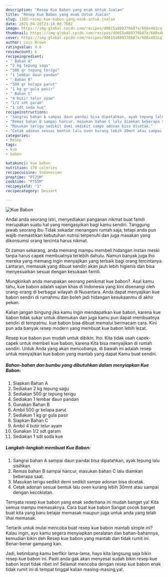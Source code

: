 ```yaml
---
description: "Resep Kue Babon yang enak Untuk Jualan"
title: "Resep Kue Babon yang enak Untuk Jualan"
slug: 1305-resep-kue-babon-yang-enak-untuk-jualan
date: 2021-04-28T23:18:08.768Z
image: https://img-global.cpcdn.com/recipes/d0015a889376b87e/680x482cq70/kue-babon-foto-resep-utama.jpg
thumbnail: https://img-global.cpcdn.com/recipes/d0015a889376b87e/680x482cq70/kue-babon-foto-resep-utama.jpg
cover: https://img-global.cpcdn.com/recipes/d0015a889376b87e/680x482cq70/kue-babon-foto-resep-utama.jpg
author: Lois Brown
ratingvalue: 4.6
reviewcount: 6
recipeingredient:
- " Bahan A"
- "2 kg tepung sagu"
- "500 gr tepung terigu"
- "1 lembar daun pandan"
- " Bahan B"
- "500 gr kelapa parut"
- "1 kg gr gula pasir"
- " Bahan C"
- "4 butir telur ayam"
- "1/2 sdt garam"
- "1 sdt soda kue"
recipeinstructions:
- "Sangrai bahan A sampai daun pandai bisa dipatahkan, ayak tepung lalu sisihkan."
- "Remas bahan B sampai hancur, masukan bahan C lalu diamkan beberapa saat."
- "Masukan terigu sedikit demi sedikit sampe adonan bisa dicetak."
- "Cetak adonan sesuai bentuk lalu oven kurang lebih 30mnt atau sampai dengan kecoklatan."
categories:
- Resep
tags:
- kue
- babon

katakunci: kue babon 
nutrition: 178 calories
recipecuisine: Indonesian
preptime: "PT25M"
cooktime: "PT55M"
recipeyield: "1"
recipecategory: Dessert

---
```



![Kue Babon](https://img-global.cpcdn.com/recipes/d0015a889376b87e/680x482cq70/kue-babon-foto-resep-utama.jpg)

Andai anda seorang istri, menyediakan panganan nikmat buat famili merupakan suatu hal yang mengasyikan bagi kamu sendiri. Tanggung jawab seorang ibu Tidak sekadar menangani rumah saja, tetapi anda pun wajib memastikan kebutuhan nutrisi terpenuhi dan juga masakan yang dikonsumsi orang tercinta harus nikmat.

Di zaman  sekarang, anda memang mampu membeli hidangan instan meski tanpa harus capek membuatnya terlebih dahulu. Namun banyak juga lho mereka yang memang ingin menyajikan yang terbaik bagi orang tercintanya. Lantaran, memasak yang dibuat sendiri akan jauh lebih higienis dan bisa menyesuaikan sesuai dengan kesukaan famili. 



Mungkinkah anda merupakan seorang penikmat kue babon?. Asal kamu tahu, kue babon adalah sajian khas di Indonesia yang kini disenangi oleh orang-orang di berbagai wilayah di Nusantara. Anda dapat menyajikan kue babon sendiri di rumahmu dan boleh jadi hidangan kesukaanmu di akhir pekan.

Kalian jangan bingung jika kamu ingin mendapatkan kue babon, karena kue babon tidak sukar untuk ditemukan dan juga kamu pun dapat membuatnya sendiri di tempatmu. kue babon bisa dibuat memalui bermacam cara. Kini pun ada banyak resep modern yang membuat kue babon lebih lezat.

Resep kue babon pun mudah untuk dibikin, lho. Kita tidak usah capek-capek untuk membeli kue babon, karena Kita bisa menyajikan di rumah sendiri. Untuk Anda yang akan mencobanya, di bawah ini adalah resep untuk menyajikan kue babon yang mantab yang dapat Kamu buat sendiri.

<!--inarticleads1-->

##### Bahan-bahan dan bumbu yang dibutuhkan dalam menyiapkan Kue Babon:

1. Siapkan  Bahan A
1. Sediakan 2 kg tepung sagu
1. Sediakan 500 gr tepung terigu
1. Sediakan 1 lembar daun pandan
1. Gunakan  Bahan B
1. Ambil 500 gr kelapa parut
1. Sediakan 1 kg gr gula pasir
1. Siapkan  Bahan C
1. Ambil 4 butir telur ayam
1. Gunakan 1/2 sdt garam
1. Sediakan 1 sdt soda kue




<!--inarticleads2-->

##### Langkah-langkah membuat Kue Babon:

1. Sangrai bahan A sampai daun pandai bisa dipatahkan, ayak tepung lalu sisihkan.
1. Remas bahan B sampai hancur, masukan bahan C lalu diamkan beberapa saat.
1. Masukan terigu sedikit demi sedikit sampe adonan bisa dicetak.
1. Cetak adonan sesuai bentuk lalu oven kurang lebih 30mnt atau sampai dengan kecoklatan.




Ternyata resep kue babon yang enak sederhana ini mudah banget ya! Kita semua mampu memasaknya. Cara buat kue babon Sangat cocok banget buat kita yang baru belajar memasak maupun juga untuk anda yang telah lihai memasak.

Tertarik untuk mulai mencoba buat resep kue babon mantab simple ini? Kalau ingin, ayo kamu segera menyiapkan peralatan dan bahan-bahannya, kemudian bikin deh Resep kue babon yang mantab dan tidak rumit ini. Benar-benar gampang kan. 

Jadi, ketimbang kamu berfikir lama-lama, hayo kita langsung saja bikin resep kue babon ini. Pasti anda gak akan menyesal sudah bikin resep kue babon lezat tidak ribet ini! Selamat mencoba dengan resep kue babon enak tidak rumit ini di tempat tinggal kalian masing-masing,ya!.

